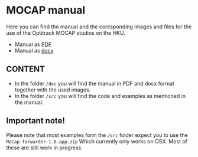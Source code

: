 # MOCAP manual

Here you can find the manual and the coresponding images and files for the use of the Optitrack MOCAP studios on the HKU.

- Manual as [PDF](doc/HKU%20MoCap%20Manuals%20v1.0.pdf)
- Manual as [docx](doc/HKU%20MoCap%20Manuals%20v1.0.docx)

## CONTENT

- In the folder `/doc` you will find the manual in PDF and docx format together with the used images.
- In the folder `/src` you will find the code and examples as mentioned in the manual.

## Important note!

Please note that most examples form the `/src` folder expect you to use the `MoCap-forwarder-1.0.app.zip` Which currently only works on OSX. Most of these are still work in progress.




